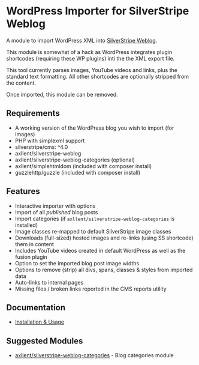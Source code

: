 # WordPress Importer for SilverStripe Weblog

A module to import WordPress XML into [SilverStripe Weblog](https://github.com/axllent/silverstripe-weblog).

This module is somewhat of a hack as WordPress integrates plugin shortcodes (requiring these WP plugins) inti the the XML export file.

This tool currently parses images, YouTube videos and links, plus the standard text formatting.
All other shortcodes are optionally stripped from the content.

Once imported, this module can be removed.


## Requirements

- A working version of the WordPress blog you wish to import (for images)
- PHP with simplexml support
- silverstripe/cms: ^4.0
- axllent/silverstripe-weblog
- axllent/silverstripe-weblog-categories (optional)
- axllent/simplehtmldom (included with composer install)
- guzzlehttp/guzzle (included with composer install)


## Features

- Interactive importer with options
- Import of all _published_ blog posts
- Import categories (if `axllent/silverstripe-weblog-categories` is installed)
- Image classes re-mapped to default SilverStripe image classes
- Downloads (full-sized) hosted images and re-links (using SS shortcode) them in content
- Includes YouTube videos created in default WordPress as well as the fusion plugin
- Option to set the imported blog post image widths
- Options to remove (strip) all divs, spans, classes & styles from imported data
- Auto-links to internal pages
- Missing files / broken links reported in the CMS reports utility


## Documentation

- [Installation & Usage](docs/en/Installation.md)


## Suggested Modules

- [axllent/silverstripe-weblog-categories](https://github.com/axllent/silverstripe-weblog-categories) - Blog categories module

